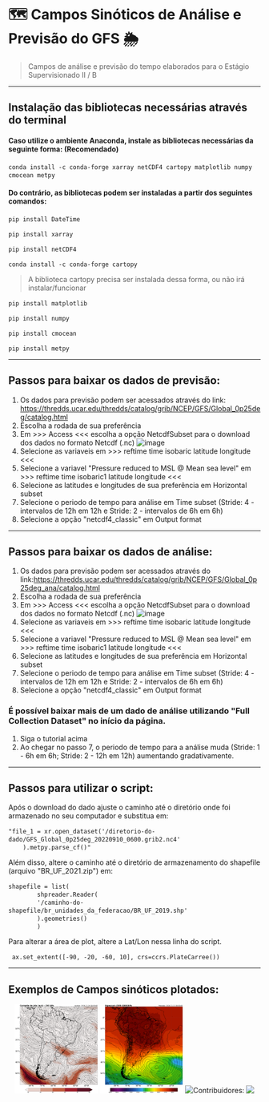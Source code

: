# 🗺️ Campos Sinóticos de Análise e Previsão do GFS 🌦️

> Campos de análise e previsão do tempo elaborados para o Estágio Supervisionado II / B 
____________________________________________________________________________________________________________________________
## Instalação das bibliotecas necessárias através do terminal 


#### Caso utilize o ambiente Anaconda, instale as bibliotecas necessárias da seguinte forma: (Recomendado)

```
conda install -c conda-forge xarray netCDF4 cartopy matplotlib numpy cmocean metpy
```

#### Do contrário, as bibliotecas podem ser instaladas a partir dos seguintes comandos: 
```
pip install DateTime
```
```
pip install xarray
```
```
pip install netCDF4
```
```
conda install -c conda-forge cartopy
```
> A biblioteca cartopy precisa ser instalada dessa forma, ou não irá instalar/funcionar
```
pip install matplotlib
```
```
pip install numpy
```
```
pip install cmocean
```
```
pip install metpy
```
____________________________________________________________________________________________________________________________

## Passos para baixar os dados de previsão: 

1. Os dados para previsão podem ser acessados através do link: https://thredds.ucar.edu/thredds/catalog/grib/NCEP/GFS/Global_0p25deg/catalog.html
2. Escolha a rodada de sua preferência
3. Em >>> Access <<< escolha a opção NetcdfSubset para o download dos dados no formato Netcdf (.nc)
![image](https://user-images.githubusercontent.com/91283739/189402418-94e9d495-ffae-4f84-a3fd-ef30f40b3b36.png)
4. Selecione as variaveis em >>> reftime time isobaric latitude longitude <<<
5. Selecione a variavel "Pressure reduced to MSL @ Mean sea level" em >>> reftime time isobaric1 latitude longitude <<<
6. Selecione as latitudes e longitudes de sua preferência em Horizontal subset
7. Selecione o periodo de tempo para análise em Time subset (Stride: 4 - intervalos de 12h em 12h e Stride: 2 - intervalos de 6h em 6h)
8. Selecione a opção "netcdf4_classic" em Output format
____________________________________________________________________________________________________________________________

## Passos para baixar os dados de análise: 

1. Os dados para previsão podem ser acessados através do link:https://thredds.ucar.edu/thredds/catalog/grib/NCEP/GFS/Global_0p25deg_ana/catalog.html
2. Escolha a rodada de sua preferência
3. Em >>> Access <<< escolha a opção NetcdfSubset para o download dos dados no formato Netcdf (.nc)
![image](https://user-images.githubusercontent.com/91283739/189402173-d35dfdf3-7fc4-4e59-be96-0634c9da36ad.png)
4. Selecione as variaveis em >>> reftime time isobaric latitude longitude <<<
5. Selecione a variavel "Pressure reduced to MSL @ Mean sea level" em >>> reftime time isobaric1 latitude longitude <<<
6. Selecione as latitudes e longitudes de sua preferência em Horizontal subset
7. Selecione o periodo de tempo para análise em Time subset (Stride: 4 - intervalos de 12h em 12h e Stride: 2 - intervalos de 6h em 6h)
8. Selecione a opção "netcdf4_classic" em Output format

### É possível baixar mais de um dado de análise utilizando "Full Collection Dataset" no início da página.
1. Siga o tutorial acima
2. Ao chegar no passo 7, o periodo de tempo para a análise muda (Stride: 1 - 6h em 6h; Stride: 2 - 12h em 12h) aumentando gradativamente.

____________________________________________________________________________________________________________________________

## Passos para utilizar o script: 
Após o download do dado ajuste o caminho até o diretório onde foi armazenado no seu computador e substitua em: 

```
"file_1 = xr.open_dataset('/diretorio-do-dado/GFS_Global_0p25deg_20220910_0600.grib2.nc4'
    ).metpy.parse_cf()"
```    
    
Além disso, altere o caminho até o diretório de armazenamento do shapefile (arquivo "BR_UF_2021.zip") em: 

```
shapefile = list(
        shpreader.Reader(
        '/caminho-do-shapefile/br_unidades_da_federacao/BR_UF_2019.shp'
        ).geometries()
        )
```
Para alterar a área de plot, altere a Lat/Lon nessa linha do script. 

```
 ax.set_extent([-90, -20, -60, 10], crs=ccrs.PlateCarree())
```

____________________________________________________________________________________________________________________________
## Exemplos de Campos sinóticos plotados:

<p align="center" width="100%">
    <img width="33%" src="exemplo_campos/corrente_de_jato.png">
    <img width="33%" src="exemplo_campos/espessura.png">
    <img width="33%" src="exemplo_campos/adv_temp.png
</p>
 

____________________________________________________________________________________________________________________________
## Contribuidores:

<a href="https://github.com/ecockeiro/GFS-analysis_and_forecast/graphs/contributors">
  <img src="https://contrib.rocks/image?repo=ecockeiro/GFS-analysis_and_forecast" />
</a>
